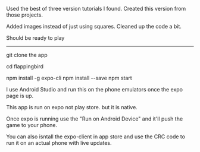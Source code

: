 Used the best of three version tutorials I found.  Created this version
from those projects.

Added images instead of just using squares.  Cleaned up the code a bit.

Should be ready to play


---------
git clone the app

cd flappingbird

npm install -g expo-cli
npm install --save
npm start


I use Android Studio and run this on the phone emulators once the expo page is up.

This app is run on expo not play store.  but it is native.


Once expo is running use the "Run on Android Device"  and it'll push the game to your phone.

You can also isntall the expo-client in app store and use the CRC code to run it on an actual phone with live updates.
